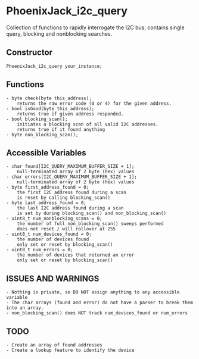 # PhoenixJack_i2c_query

Collection of functions to rapidly interrogate the I2C bus; contains single query, blocking and nonblocking searches.

## Constructor
    PhoenixJack_i2c_query your_instance;

## Functions
    - byte check(byte this_address);
        returns the raw error code (0 or 4) for the given address.
    - bool isGood(byte this_address);
        returns true if given address responded.
    - bool blocking_scan();
        initiates a blocking scan of all valid I2C addresses.
        returns true if it found anything
    - byte non_blocking_scan();

## Accessible Variables
    - char found[I2C_QUERY_MAXIMUM_BUFFER_SIZE + 1];
        null-terminated array of 2 byte (hex) values
    - char errors[I2C_QUERY_MAXIMUM_BUFFER_SIZE + 1];
        null-terminated array of 2 byte (hex) values
    - byte first_address_found = 0;
        the first I2C address found during a scan
        is reset by calling blocking_scan()
    - byte last_address_found = 0;
        the last I2C address found during a scan
        is set by during blocking_scan() and non_blocking_scan()
    - uint8_t num_nonblocking_scans = 0;
        the number of full non_blocking_scan() sweeps performed
        does not reset / will rollover at 255
    - uint8_t num_devices_found = 0;
        the number of devices found
        only set or reset by blocking_scan()
    - uint8_t num_errors = 0;
        the number of devices that returned an error
        only set or reset by blocking_scan()

## ISSUES AND WARNINGS
    - Nothing is private, so DO NOT assign anything to any accessible variable
    - The char arrays (found and error) do not have a parser to break them into an array.
    - non_blocking_scan() does NOT track num_devices_found or num_errors

## TODO
    - Create an array of found addresses
    - Create a lookup feature to identify the device